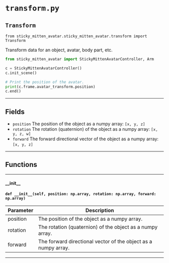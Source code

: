 # `transform.py`

## `Transform`

`from sticky_mitten_avatar.sticky_mitten_avatar.transform import Transform`

Transform data for an object, avatar, body part, etc.

```python
from sticky_mitten_avatar import StickyMittenAvatarController, Arm

c = StickyMittenAvatarController()
c.init_scene()

# Print the position of the avatar.
print(c.frame.avatar_transform.position)
c.end()
```

***

## Fields

- `position` The position of the object as a numpy array: `[x, y, z]`
- `rotation` The rotation (quaternion) of the object as a numpy array: `[x, y, z, w]`
- `forward` The forward directional vector of the object as a numpy array: `[x, y, z]`

***

## Functions

***

#### \_\_init\_\_

**`def __init__(self, position: np.array, rotation: np.array, forward: np.array)`**


| Parameter | Description |
| --- | --- |
| position | The position of the object as a numpy array. |
| rotation | The rotation (quaternion) of the object as a numpy array. |
| forward | The forward directional vector of the object as a numpy array. |

***


